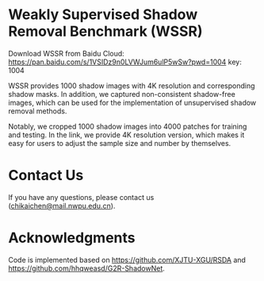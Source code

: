# Weakly Supervised Shadow Removal Benchmark (WSSR)
Download WSSR from Baidu Cloud: https://pan.baidu.com/s/1VSIDz9n0LVWJum6ulP5wSw?pwd=1004 key: 1004

WSSR provides 1000 shadow images with 4K resolution and corresponding shadow masks.
In addition, we captured non-consistent shadow-free images, which can be used for the implementation of unsupervised shadow removal methods.

Notably, we cropped 1000 shadow images into 4000 patches for training and testing.
In the link, we provide 4K resolution version, which makes it easy for users to adjust the sample size and number by themselves.

# Contact Us
If you have any questions, please contact us (chikaichen@mail.nwpu.edu.cn).

# Acknowledgments
Code is implemented based on https://github.com/XJTU-XGU/RSDA and https://github.com/hhqweasd/G2R-ShadowNet.
